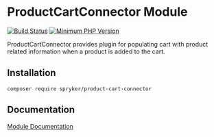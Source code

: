 # ProductCartConnector Module
[![Build Status](https://travis-ci.org/spryker/product-cart-connector.svg)](https://travis-ci.org/spryker/product-cart-connector)
[![Minimum PHP Version](https://img.shields.io/badge/php-%3E%3D%207.3-8892BF.svg)](https://php.net/)

ProductCartConnector provides plugin for populating cart with product related information when a product is added to the cart.

## Installation

```
composer require spryker/product-cart-connector
```

## Documentation

[Module Documentation](https://academy.spryker.com/developing_with_spryker/module_guide/checkout_process/cart.html)
